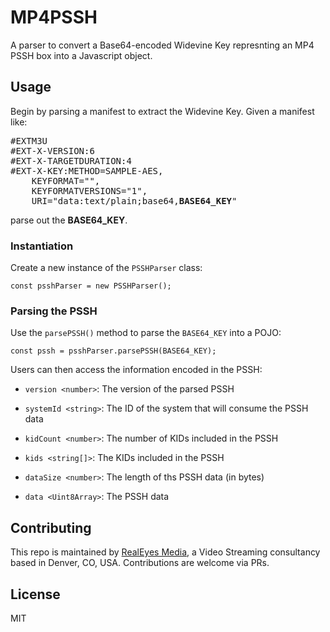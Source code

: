 # MP4PSSH

A parser to convert a Base64-encoded Widevine Key represnting an MP4 PSSH box into a Javascript object.

## Usage

Begin by parsing a manifest to extract the Widevine Key. Given a manifest like:

<pre>
#EXTM3U
#EXT-X-VERSION:6
#EXT-X-TARGETDURATION:4
#EXT-X-KEY:METHOD=SAMPLE-AES,
    KEYFORMAT="<KEY_FORMAT>",
    KEYFORMATVERSIONS="1",
    URI="data:text/plain;base64,<b>BASE64_KEY</b>"
</pre>

parse out the **BASE64_KEY**.

### Instantiation

Create a new instance of the `PSSHParser` class:

`const psshParser = new PSSHParser();`

### Parsing the PSSH

Use the `parsePSSH()` method to parse the `BASE64_KEY` into a POJO:

`const pssh = psshParser.parsePSSH(BASE64_KEY);`

Users can then access the information encoded in the PSSH:

  * `version <number>`: The version of the parsed PSSH

  * `systemId <string>`: The ID of the system that will consume the PSSH data

  * `kidCount <number>`: The number of KIDs included in the PSSH

  * `kids <string[]>`: The KIDs included in the PSSH

  * `dataSize <number>`: The length of ths PSSH data (in bytes)

  * `data <Uint8Array>`: The PSSH data

## Contributing

This repo is maintained by [RealEyes Media](http://realeyes.com), a Video Streaming consultancy based in Denver, CO, USA. Contributions are welcome via PRs.

## License

MIT

